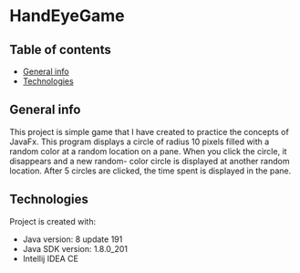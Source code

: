 # HandEyeGame
## Table of contents
* [General info](#general-info)
* [Technologies](#technologies)


## General info
This project is simple game that I have created to practice the concepts of JavaFx.  This program displays a circle of radius 10 pixels filled with a random color at a random location on a pane. When you click the circle, it disappears and a new random- color circle is displayed at another random location. After 5 circles are clicked, the time spent is displayed in the pane.
	
## Technologies
Project is created with:
* Java version: 8 update 191
* Java SDK version: 1.8.0_201
* Intellij IDEA CE


	

